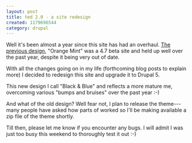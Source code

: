 ```yaml
--- 
layout: post
title: ted 2.0 - a site redesign
created: 1179696544
category: drupal
---
```

Well it's been almost a year since this site has had an overhaul. <a href="http://tedserbinski.com/2006/06/23/redesigned_tedserbinski_com">The previous design</a>, "Orange Mint" was a 4.7 beta site and held up well over the past year, despite it being very out of date.

With all the changes going on in my life (forthcoming blog posts to explain more) I decided to redesign this site and upgrade it to Drupal 5.

This new design I call "Black & Blue" and reflects a more mature me, overcoming various "bumps and bruises" over the past year :-)

And what of the old design? Well fear not, I plan to release the theme---many people have asked how parts of worked so I'll be making available a zip file of the theme shortly.

Till then, please let me know if you encounter any bugs. I will admit I was just too busy this weekend to thoroughly test it out :-)

